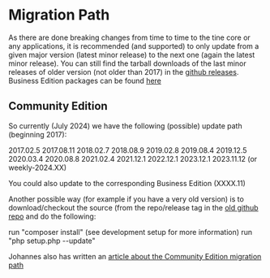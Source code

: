 # Migration Path
As there are done breaking changes from time to time to the tine core or any applications, it is recommended
(and supported) to only update from a given major version (latest minor release) to the next one
(again the latest minor release). You can still find the tarball downloads of the last minor releases of older 
version (not older than 2017) in the [github releases](https://github.com/tine20/tine20/releases).
Business Edition packages can be found [here](https://packages.tine20.com/maintenance/source/)

## Community Edition

So currently (July 2024) we have the following (possible) update path (beginning 2017):

2017.02.5 2017.08.11 2018.02.7 2018.08.9 2019.02.8 2019.08.4 2019.12.5 2020.03.4 2020.08.8 2021.02.4
2021.12.1 2022.12.1 2023.12.1 2023.11.12 (or weekly-2024.XX)

You could also update to the corresponding Business Edition (XXXX.11)

Another possible way (for example if you have a very old version) is to download/checkout the source 
(from the repo/release tag in the [old github repo](https://github.com/tine20/tine20) and do the following:

run "composer install" (see development setup for more information)
run "php setup.php --update"

Johannes also has written an [article about the Community Edition migration path](https://www.nohl.eu/tine-20/legacy-migration-path/)
